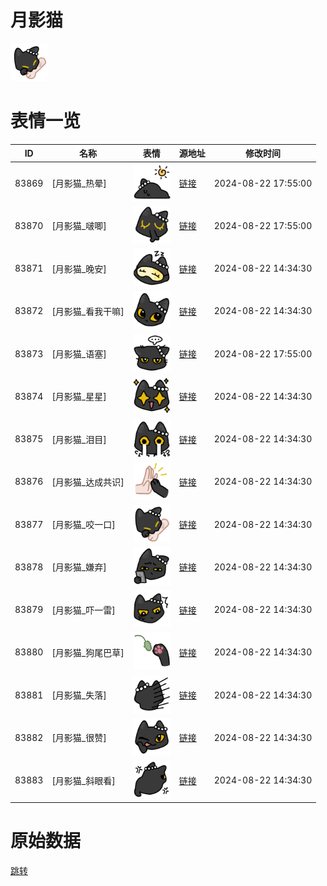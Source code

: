 # 月影猫

<img src="./cover.png" height="60" alt="cover" />

# 表情一览

|ID|名称|表情|源地址|修改时间|
|----|----|----|----|----|
|83869|[月影猫_热晕]|<img src="./pic/083869_%5B月影猫_热晕%5D.png" height="60" alt="热晕"/>|[链接](https://i0.hdslb.com/bfs/garb/8ea4b432475f4a835197316228f16a2c38180b90.png)|2024-08-22 17:55:00|
|83870|[月影猫_啵唧]|<img src="./pic/083870_%5B月影猫_啵唧%5D.png" height="60" alt="啵唧"/>|[链接](https://i0.hdslb.com/bfs/garb/7fa71f34ff11fabc64d584a469bb1f1be367f715.png)|2024-08-22 17:55:00|
|83871|[月影猫_晚安]|<img src="./pic/083871_%5B月影猫_晚安%5D.png" height="60" alt="晚安"/>|[链接](https://i0.hdslb.com/bfs/garb/8633a10a72d11292a6996fb2fe545b309cdf881d.png)|2024-08-22 14:34:30|
|83872|[月影猫_看我干嘛]|<img src="./pic/083872_%5B月影猫_看我干嘛%5D.png" height="60" alt="看我干嘛"/>|[链接](https://i0.hdslb.com/bfs/garb/ddd3231b8689705e8b0a674682445a3beb24d7ca.png)|2024-08-22 14:34:30|
|83873|[月影猫_语塞]|<img src="./pic/083873_%5B月影猫_语塞%5D.png" height="60" alt="语塞"/>|[链接](https://i0.hdslb.com/bfs/garb/72d193bfa8caa3eec2796cda63cdcad58c138687.png)|2024-08-22 17:55:00|
|83874|[月影猫_星星]|<img src="./pic/083874_%5B月影猫_星星%5D.png" height="60" alt="星星"/>|[链接](https://i0.hdslb.com/bfs/garb/214294ff418a6d007360661ed223c94a1bf30063.png)|2024-08-22 14:34:30|
|83875|[月影猫_泪目]|<img src="./pic/083875_%5B月影猫_泪目%5D.png" height="60" alt="泪目"/>|[链接](https://i0.hdslb.com/bfs/garb/8b5d8110a32e7274480b71cd282a0af32d53aed0.png)|2024-08-22 14:34:30|
|83876|[月影猫_达成共识]|<img src="./pic/083876_%5B月影猫_达成共识%5D.png" height="60" alt="达成共识"/>|[链接](https://i0.hdslb.com/bfs/garb/01e9bcb15db1e948bf7e56b8394eb4372994c12e.png)|2024-08-22 14:34:30|
|83877|[月影猫_咬一口]|<img src="./pic/083877_%5B月影猫_咬一口%5D.png" height="60" alt="咬一口"/>|[链接](https://i0.hdslb.com/bfs/garb/9b446150d82b6681972748f3e250b57d51941660.png)|2024-08-22 14:34:30|
|83878|[月影猫_嫌弃]|<img src="./pic/083878_%5B月影猫_嫌弃%5D.png" height="60" alt="嫌弃"/>|[链接](https://i0.hdslb.com/bfs/garb/2aa05230e4e2adcde407afe3e8dcb7042ecb09e2.png)|2024-08-22 14:34:30|
|83879|[月影猫_吓一雷]|<img src="./pic/083879_%5B月影猫_吓一雷%5D.png" height="60" alt="吓一雷"/>|[链接](https://i0.hdslb.com/bfs/garb/43489b14ac733145dfe23c9f7792a7706c4d526a.png)|2024-08-22 14:34:30|
|83880|[月影猫_狗尾巴草]|<img src="./pic/083880_%5B月影猫_狗尾巴草%5D.png" height="60" alt="狗尾巴草"/>|[链接](https://i0.hdslb.com/bfs/garb/53e88087015a50362a336f57e16cbbc01147ffd7.png)|2024-08-22 14:34:30|
|83881|[月影猫_失落]|<img src="./pic/083881_%5B月影猫_失落%5D.png" height="60" alt="失落"/>|[链接](https://i0.hdslb.com/bfs/garb/7baeaeede01cedc16e5ef57d67f8ad80b81f30cb.png)|2024-08-22 14:34:30|
|83882|[月影猫_很赞]|<img src="./pic/083882_%5B月影猫_很赞%5D.png" height="60" alt="很赞"/>|[链接](https://i0.hdslb.com/bfs/garb/aa1ea65163411bba9a71dd3c01caaf69cdfe9c9c.png)|2024-08-22 14:34:30|
|83883|[月影猫_斜眼看]|<img src="./pic/083883_%5B月影猫_斜眼看%5D.png" height="60" alt="斜眼看"/>|[链接](https://i0.hdslb.com/bfs/garb/c0b389a68d114bea73f8717c6f72c258e8decd23.png)|2024-08-22 14:34:30|

# 原始数据

[跳转](./raw.json)

